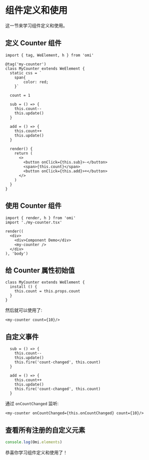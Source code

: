 # 组件定义和使用

这一节来学习组件定义和使用。

## 定义 Counter 组件

```tsx
import { tag, WeElement, h } from 'omi'

@tag('my-counter')
class MyCounter extends WeElement {
  static css = `
    span{
        color: red;
    }`

  count = 1

  sub = () => {
    this.count--
    this.update()
  }

  add = () => {
    this.count++
    this.update()
  }

  render() {
    return (
      <>
        <button onClick={this.sub}>-</button>
        <span>{this.count}</span>
        <button onClick={this.add}>+</button>
      </>
    )
  }
}
```

## 使用 Counter 组件

```tsx
import { render, h } from 'omi'
import './my-counter.tsx'

render((
  <div>
    <div>Component Demo</div>
    <my-counter />
  </div>
), 'body')
```

## 给 Counter 属性初始值

```tsx
class MyCounter extends WeElement {
  install () {
    this.count = this.props.count
  }
}
```

然后就可以使用了: 

```tsx
<my-counter count={10}/>
```


## 自定义事件

```tsx
  sub = () => {
    this.count--
    this.update()
    this.fire('count-changed', this.count)
  }

  add = () => {
    this.count++
    this.update()
    this.fire('count-changed', this.count)
  }
```

通过 `onCountChanged` 监听:

```tsx
<my-counter onCountChanged={this.onCountChanged} count={10}/>
```

## 查看所有注册的自定义元素

```js
console.log(Omi.elements)
```

恭喜你学习组件定义和使用了！